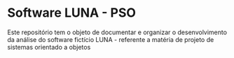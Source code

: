 # Software LUNA - PSO
Este repositório tem o objeto de documentar e organizar o desenvolvimento da análise do software fictício LUNA - referente a matéria de projeto de sistemas orientado a objetos

